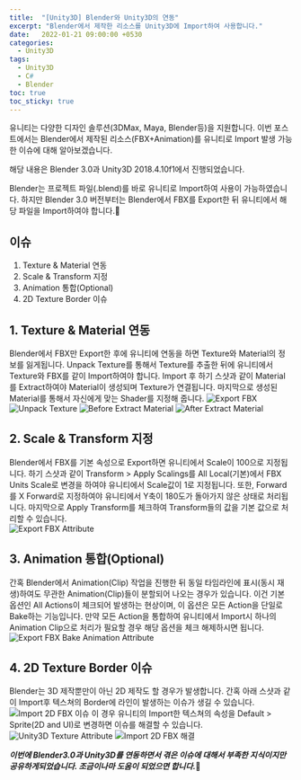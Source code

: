 ```yaml
---
title:  "[Unity3D] Blender와 Unity3D의 연동"
excerpt: "Blender에서 제작한 리소스를 Unity3D에 Import하여 사용합니다."
date:   2022-01-21 09:00:00 +0530
categories:
  - Unity3D
tags:
  - Unity3D
  - C#
  - Blender
toc: true
toc_sticky: true
---
```

유니티는 다양한 디자인 솔루션(3DMax, Maya, Blender등)을 지원합니다.
이번 포스트에서는 Blender에서 제작된 리소스(FBX+Animation)를 유니티로 Import 발생 가능한 이슈에 대해 알아보겠습니다.

해당 내용은 Blender 3.0과 Unity3D 2018.4.10f1에서 진행되었습니다.

Blender는 프로젝트 파일(.blend)를 바로 유니티로 Import하여 사용이 가능하였습니다.
하지만 Blender 3.0 버전부터는 Blender에서 FBX를 Export한 뒤 유니티에서 해당 파일을 Import하여야 합니다.🙁  

## 이슈
1. Texture & Material 연동
2. Scale & Transform 지정
3. Animation 통합(Optional)
4. 2D Texture Border 이슈

## 1. Texture & Material 연동
Blender에서 FBX만 Export한 후에 유니티에 연동을 하면 Texture와 Material의 정보를 잃게됩니다.
Unpack Texture를 통해서 Texture를 추출한 뒤에 유니티에서 Texture와 FBX를 같이 Import하여야 합니다.
Import 후 하기 스샷과 같이 Material를 Extract하여야 Material이 생성되며 Texture가 연결됩니다.
마지막으로 생성된 Material를 통해서 자신에게 맞는 Shader를 지정해 줍니다.
![Export FBX](/assets/images/unity/blender/blender_4.png)
![Unpack Texture](/assets/images/unity/blender/blender_3.png)
![Before Extract Material](/assets/images/unity/blender/unity_material_extract_1.png)
![After Extract Material](/assets/images/unity/blender/unity_material_extract_2.png)

## 2. Scale & Transform 지정
Blender에서 FBX를 기본 속성으로 Export하면 유니티에서 Scale이 100으로 지정됩니다.
하기 스샷과 같이 Transform > Apply Scalings를 All Local(기본)에서 FBX Units Scale로 변경을 하여야 유니티에서 Scale값이 1로 지정됩니다.
또한, Forward를 X Forward로 지정하여야 유니티에서 Y축이 180도가 돌아가지 않은 상태로 처리됩니다.
마지막으로 Apply Transform를 체크하여 Transform들의 값을 기본 값으로 처리할 수 있습니다.  
![Export FBX Attribute](/assets/images/unity/blender/blender_5.png)

## 3. Animation 통합(Optional)
간혹 Blender에서 Animation(Clip) 작업을 진행한 뒤 동일 타임라인에 표시(동시 재생)하여도 무관한 Animation(Clip)들이 분할되어 나오는 경우가 있습니다.
이건 기본 옵션인 All Actions이 체크되어 발생하는 현상이며, 이 옵션은 모든 Action을 단일로 Bake하는 기능입니다.
만약 모든 Action을 통합하여 유니티에서 Import시 하나의 Animation Clip으로 처리가 필요할 경우 해당 옵션을 체크 해제하시면 됩니다.  
![Export FBX Bake Animation Attribute](/assets/images/unity/blender/blender_2.png)

## 4. 2D Texture Border 이슈
Blender는 3D 제작뿐만이 아닌 2D 제작도 할 경우가 발생합니다. 간혹 아래 스샷과 같이 Import후 텍스쳐의 Border에 라인이 발생하는 이슈가 생길 수 있습니다.  
![Import 2D FBX 이슈](/assets/images/unity/blender/result_1.png)
이 경우 유니티의 Import한 텍스쳐의 속성을 Default > Sprite(2D and UI)로 변경하면 이슈를 해결할 수 있습니다.  
![Unity3D Texture Attribute](/assets/images/unity/blender/result_1.png)
![Import 2D FBX 해결](/assets/images/unity/blender/result_2.png)

***이번에 Blender3.0과 Unity3D를 연동하면서 겪은 이슈에 대해서 부족한 지식이지만 공유하게되었습니다. 조금이나마 도움이 되었으면 합니다.***🧐 
